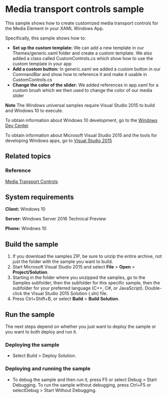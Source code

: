 <!---
  category: AudioVideoAndCamera
  samplefwlink: http://go.microsoft.com/fwlink/p/?LinkId=620023&clcid=0x409
--->

# Media transport controls sample

This sample shows how to create customized media transport controls for the Media Element in your XAML Windows App.

Specifically, this sample shows how to:

- **Set up the custom template:** We can add a new template in our Themes/generic.xaml folder and create a custom template. We also added a class called CustomControls.cs 
which show how to use the custom template in your app
- **Add a custom button:** In generic.xaml we added a custom button in our CommandBar and show how to reference it and make it usable in CustomControls.cs
- **Change the color of the slider:** We added references in app.xaml for a custom brush which we then used to change the color of our media slider

**Note** The Windows universal samples require Visual Studio 2015 to build and Windows 10 to execute.
 
To obtain information about Windows 10 development, go to the [Windows Dev Center](https://dev.windows.com)

To obtain information about Microsoft Visual Studio 2015 and the tools for developing Windows apps, go to [Visual Studio 2015](http://go.microsoft.com/fwlink/?LinkID=532422)

## Related topics

### Reference

<!-- Add links to related API -->

[Media Transport Controls](https://msdn.microsoft.com/en-us/library/windows/apps/windows.ui.xaml.controls.mediatransportcontrols.aspx)

## System requirements

**Client:** Windows 10

**Server:** Windows Server 2016 Technical Preview

**Phone:**  Windows 10

## Build the sample

1. If you download the samples ZIP, be sure to unzip the entire archive, not just the folder with the sample you want to build. 
2. Start Microsoft Visual Studio 2015 and select **File** \> **Open** \> **Project/Solution**.
3. Starting in the folder where you unzipped the samples, go to the Samples subfolder, then the subfolder for this specific sample, then the subfolder for your preferred language (C++, C#, or JavaScript). Double-click the Visual Studio 2015 Solution (.sln) file.
4. Press Ctrl+Shift+B, or select **Build** \> **Build Solution**.

## Run the sample

The next steps depend on whether you just want to deploy the sample or you want to both deploy and run it.

### Deploying the sample

- Select Build > Deploy Solution. 

### Deploying and running the sample

- To debug the sample and then run it, press F5 or select Debug >  Start Debugging. To run the sample without debugging, press Ctrl+F5 or selectDebug > Start Without Debugging. 
